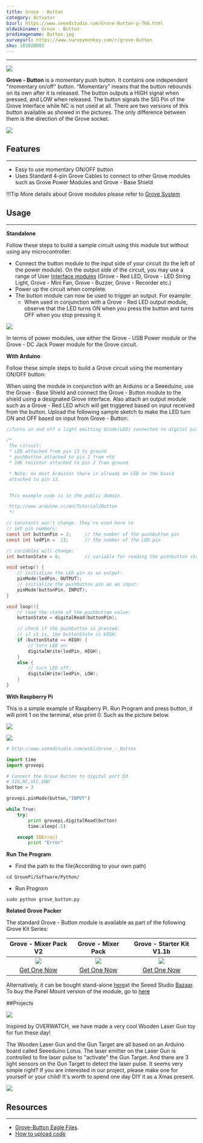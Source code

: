 ```yaml
---
title: Grove - Button
category: Actuator
bzurl: https://www.seeedstudio.com/Grove-Button-p-766.html
oldwikiname: Grove - Button
prodimagename: Button.jpg
surveyurl: https://www.surveymonkey.com/r/grove-button
sku: 101020003
---
```


---

![](https://github.com/SeeedDocument/Grove_Button/raw/master/image/Button.jpg)

**Grove - Button** is a momentary push button. It contains one independent "momentary on/off" button. “Momentary” means that the button rebounds on its own after it is released. The button outputs a HIGH signal when pressed, and LOW when released. The button signals the SIG Pin of the Grove Interface while NC is not used at all. There are two versions of this button available as showed in the pictures. The only difference between them is the direction of the Grove socket.

[![](https://github.com/SeeedDocument/Grove_Button/raw/master/image/300px-Get_One_Now_Banner.png)](https://www.seeedstudio.com/Grove-Button-p-766.html)

## Features
---
- Easy to use momentary ON/OFF button
- Uses Standard 4-pin Grove Cables to connect to other Grove modules such as Grove Power Modules and Grove - Base Shield

!!!Tip
    More details about Grove modules please refer to [Grove System](http://wiki.seeed.cc/Grove_System/)

## Usage
---
**Standalone**

Follow these steps to build a sample circuit using this module but without using any microcontroller:
- Connect the button module to the input side of your circuit (to the left of the power module). On the output side of the circuit, you may use a range of User [Interface modules](/Grove/Grove_System/) (Grove - Red LED, Grove - LED String Light, Grove - Mini Fan, Grove - Buzzer, Grove - Recorder etc.)
- Power up the circuit when complete.
- The button module can now be used to trigger an output. For example:
  - When used in conjunction with a Grove - Red LED output module, observe that the LED turns ON when you press the button and turns OFF when you stop pressing it.

![](https://github.com/SeeedDocument/Grove_Button/raw/master/image/Grove-momentarySwitch-RedLED.jpg)

In terms of power modules, use either the Grove - USB Power module or the Grove - DC Jack Power module for the Grove circuit.

**With Arduino**

Follow these simple steps to build a Grove circuit using the momentary ON/OFF button:

When using the module in conjunction with an Arduino or a Seeeduino, use the Grove - Base Shield and connect the Grove - Button module to the shield using a designated Grove interface. Also attach an output module such as a Grove - Red LED which will get triggered based on input received from the button.
Upload the following sample sketch to make the LED turn ON and OFF based on input from Grove - Button:

```c
//Turns on and off a light emitting diode(LED) connected to digital pin 13, when pressing a pushbutton attached to pin 2.

/*
 The circuit:
 * LED attached from pin 13 to ground
 * pushbutton attached to pin 2 from +5V
 * 10K resistor attached to pin 2 from ground

 * Note: on most Arduinos there is already an LED on the board
 attached to pin 13.


 This example code is in the public domain.

 http://www.arduino.cc/en/Tutorial/Button
 */

// constants won't change. They're used here to
// set pin numbers:
const int buttonPin = 2;     // the number of the pushbutton pin
const int ledPin =  13;      // the number of the LED pin

// variables will change:
int buttonState = 0;         // variable for reading the pushbutton status

void setup() {
    // initialize the LED pin as an output:
    pinMode(ledPin, OUTPUT);
    // initialize the pushbutton pin as an input:
    pinMode(buttonPin, INPUT);
}

void loop(){
    // read the state of the pushbutton value:
    buttonState = digitalRead(buttonPin);

    // check if the pushbutton is pressed.
    // if it is, the buttonState is HIGH:
    if (buttonState == HIGH) {
        // turn LED on:
        digitalWrite(ledPin, HIGH);
    }
    else {
        // turn LED off:
        digitalWrite(ledPin, LOW);
    }
}
```
**With Raspberry Pi**

This is a simple example of Raspberry Pi. Run Program and press button, it will print 1 on the terminal, else print 0. Such as the picture below.

![](https://github.com/SeeedDocument/Grove_Button/raw/master/image/GrovePi%2B_grove_button.jpg)

![](https://github.com/SeeedDocument/Grove_Button/raw/master/image/Grovepi%2B_grove_button_terminal.jpg)

```python
# http://www.seeedstudio.com/wiki/Grove_-_Button

import time
import grovepi

# Connect the Grove Button to digital port D3
# SIG,NC,VCC,GND
button = 3

grovepi.pinMode(button,"INPUT")

while True:
    try:
        print grovepi.digitalRead(button)
        time.sleep(.5)

    except IOError:
        print "Error"
```

**Run The Program**

- Find the path to the file(According to your own path)
```
cd GrovePi/Software/Python/
```
- Run Progrom
```
sudo python grove_button.py
```

**Related Grove Packer**

The standard Grove - Button module is available as part of the following Grove Kit Series:

|Grove - Mixer Pack V2|Grove - Mixer Pack|Grove - Starter Kit V1.1b|
|:---:|:---:|:---:|
|![](https://github.com/SeeedDocument/Grove_Button/raw/master/image/mixer%20pack%20v2.jpg)|![](https://github.com/SeeedDocument/Grove_Button/raw/master/image/mixer%20pack.jpg)|![](https://github.com/SeeedDocument/Grove_Button/raw/master/image/Newbundle1.jpg)|
|<a href="https://www.seeedstudio.com/Mixer-Pack-V2(Electronic-blocks%2Cwithout-Arduino%2Cplug-and-play-system)-p-1867.html">Get One Now</a>|[Get One Now](https://www.seeedstudio.com/Grove-Mixer-Pack-p-1590.html)|[Get One Now](https://www.seeedstudio.com/Grove-Starter-Kit-for-Arduino-p-1855.html)|
Alternatively, it can be bought stand-alone [here](https://www.seeedstudio.com/Grove-Button-p-766.html)at the Seeed Studio [Bazaar](https://www.seeedstudio.com/). To buy the Panel Mount version of the module, go to [here](http://www.seeedstudio.com/depot/Grove-ButtonP-p-1243.html)


##Projects

![](https://raw.githubusercontent.com/SeeedDocument/Seeeduino_Lotus/master/img/gun.jpg)

Inspired by OVERWATCH, we have made a very cool Wooden Laser Gun toy for fun these day!

The Wooden Laser Gun and the Gun Target are all based on an Arduino board called Seeeduino Lotus. The laser emitter on the Laser Gun is controlled to fire laser pulse to "activate" the Gun Target. And there are 3 light sensors on the Gun Target to detect the laser pulse. It seems very simple right? If you are interested in our project, please make one for yourself or your child! It's worth to spend one day DIY it as a Xmas present.    

[![](https://raw.githubusercontent.com/SeeedDocument/common/master/make.png)](http://www.instructables.com/id/DIY-a-Wooden-Laser-Gun-As-a-Xmas-Present-for-Your-/)

## Resources
---

- [Grove-Button Eagle Files](https://github.com/SeeedDocument/Grove_Button/raw/master/resources/Grove_-_Button_v1.0_Source_File.zip).
- [How to upload code](http://wiki.seeedstudio.com/wiki/Upload_Code)
